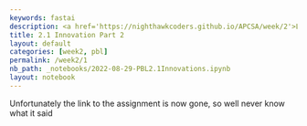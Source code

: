 ```yaml
---
keywords: fastai
description: <a href='https://nighthawkcoders.github.io/APCSA/week/2'>Link to assignment</a>
title: 2.1 Innovation Part 2
layout: default
categories: [week2, pbl]
permalink: /week2/1
nb_path: _notebooks/2022-08-29-PBL2.1Innovations.ipynb
layout: notebook
---
```


<!--
#################################################
### THIS FILE WAS AUTOGENERATED! DO NOT EDIT! ###
#################################################
# file to edit: _notebooks/2022-08-29-PBL2.1Innovations.ipynb
-->

<div class="container" id="notebook-container">
        
<div class="cell border-box-sizing text_cell rendered"><div class="inner_cell">
<div class="text_cell_render border-box-sizing rendered_html">
<p>Unfortunately the link to the assignment is now gone, so well never know what it said</p>

</div>
</div>
</div>
</div>
 

